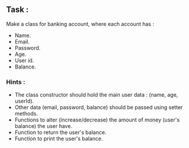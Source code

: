 ## Task : 
Make a class for banking account, where each account has : 
- Name.
- Email.
- Password.
- Age. 
- User id. 
- Balance.

### Hints :
- The class constructor should hold the main user data : (name, age, userId).
- Other data (email, password, balance) should be passed using setter methods.
- Functions to alter (increase/decrease) the amount of money (user's balance) the user have.
- Function to return the user's balance.
- Function to print the user's balance.



